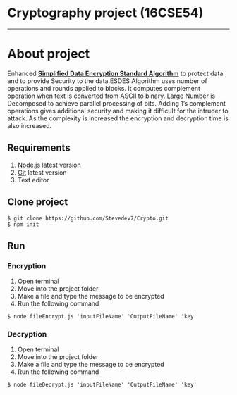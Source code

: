 # Cryptography project (16CSE54)

***

# About project
Enhanced **[Simplified Data Encryption Standard Algorithm](https://www.brainkart.com/article/Simplified-Data-Encryption-Standard-(S-DES)_8343/)** to
protect data and to provide Security to the data.ESDES Algorithm
uses number of operations and rounds applied to blocks. It
computes complement operation when text is converted from
ASCII to binary. Large Number is Decomposed to achieve parallel
processing of bits. Adding 1’s complement operations gives
additional security and making it difficult for the intruder to
attack. As the complexity is increased the encryption and
decryption time is also increased.

## Requirements
1. [Node.js](https://nodejs.org/en/download/) latest version
1. [Git](https://git-scm.com/downloads) latest version
1. Text editor

## Clone project

```bin\bash
$ git clone https://github.com/Stevedev7/Crypto.git
$ npm init
```

## Run

### Encryption

1. Open terminal
1. Move into the project folder
1. Make a file and type the message to be encrypted
1. Run the following command

```bin\bash
$ node fileEncrypt.js 'inputFileName' 'OutputFileName' 'key'
```

### Decryption

1. Open terminal
1. Move into the project folder
1. Make a file and type the message to be encrypted
1. Run the following command

```bin\bash
$ node fileDecrypt.js 'inputFileName' 'OutputFileName' 'key'
```
